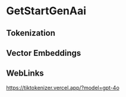 # GetStartGenAai
## Tokenization 
## Vector Embeddings



## WebLinks
https://tiktokenizer.vercel.app/?model=gpt-4o

